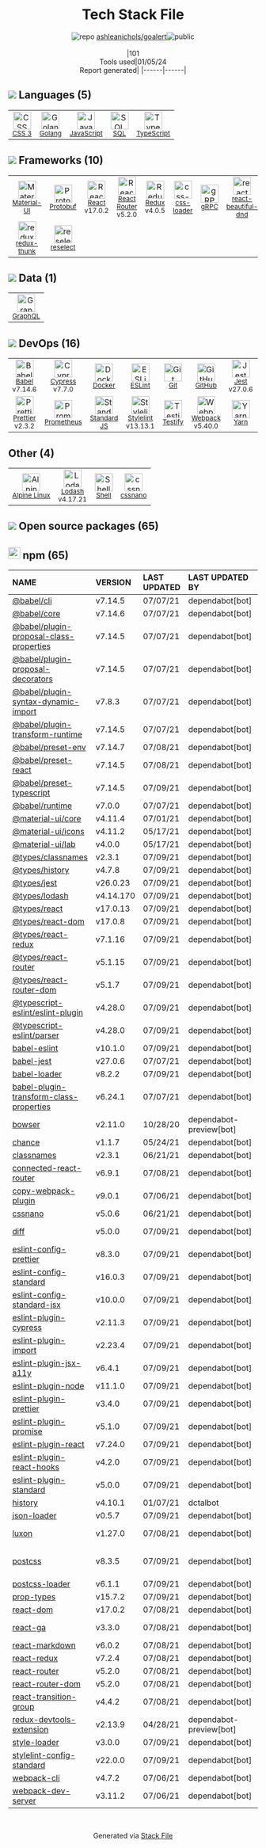 <!--
&lt;--- Readme.md Snippet without images Start ---&gt;
## Tech Stack
ashleanichols/goalert is built on the following main stack:

- [GitHub](https://github.com/) – Code Collaboration & Version Control
- [Jest](http://facebook.github.io/jest/) – Javascript Testing Framework
- [Golang](http://golang.org/) – Languages
- [React](https://reactjs.org/) – Javascript UI Libraries
- [JavaScript](https://developer.mozilla.org/en-US/docs/Web/JavaScript) – Languages
- [TypeScript](http://www.typescriptlang.org) – Languages
- [Webpack](http://webpack.js.org) – JS Build Tools / JS Task Runners
- [Material-UI](https://github.com/mui/material-ui) – Front-End Frameworks
- [SQL](https://en.wikipedia.org/wiki/SQL) – Languages
- [Lodash](https://lodash.com) – Javascript Utilities & Libraries
- [Prometheus](http://prometheus.io/) – Monitoring Tools
- [Babel](http://babeljs.io/) – JavaScript Compilers
- [ESLint](http://eslint.org/) – Code Review
- [React Router](https://github.com/rackt/react-router) – JavaScript Framework Components
- [GraphQL](http://graphql.org/) – Query Languages
- [Redux](https://redux.js.org/) – State Management Library
- [Protobuf](https://developers.google.com/protocol-buffers/) – Serialization Frameworks
- [Shell](https://en.wikipedia.org/wiki/Shell_script) – Shells
- [gRPC](https://grpc.io/) – Remote Procedure Call (RPC)
- [Stylelint](http://stylelint.io/) – Code Review
- [redux-thunk](https://github.com/gaearon/redux-thunk) – State Management Library
- [Yarn](https://yarnpkg.com/) – Front End Package Manager
- [Alpine Linux](https://www.alpinelinux.org/) – Operating Systems
- [Prettier](https://prettier.io/) – Code Review
- [Standard JS](https://standardjs.com/) – Code Review
- [reselect](https://github.com/reactjs/reselect) – State Management Library
- [css-loader](https://github.com/webpack-contrib/css-loader) – CSS Pre-processors / Extensions
- [Testify](https://github.com/stretchr/testify) – Go Testing
- [Cypress](https://www.cypress.io/) – Javascript Testing Framework
- [react-beautiful-dnd](https://github.com/atlassian/react-beautiful-dnd) – JavaScript Framework Components
- [OpenCensus](https://opencensus.io/) – Monitoring Tools
- [Docker](https://www.docker.com/) – Virtual Machine Platforms & Containers

Full tech stack [here](/techstack.md)

&lt;--- Readme.md Snippet without images End ---&gt;

&lt;--- Readme.md Snippet with images Start ---&gt;
## Tech Stack
ashleanichols/goalert is built on the following main stack:

- <img width='25' height='25' src='https://img.stackshare.io/service/27/default_869c34d29acc794d60ecdd5d2b5bfc042a80a4ec.jpg' alt='GitHub'/> [GitHub](https://github.com/) – Code Collaboration & Version Control
- <img width='25' height='25' src='https://img.stackshare.io/service/830/jest.png' alt='Jest'/> [Jest](http://facebook.github.io/jest/) – Javascript Testing Framework
- <img width='25' height='25' src='https://img.stackshare.io/service/1005/O6AczwfV_400x400.png' alt='Golang'/> [Golang](http://golang.org/) – Languages
- <img width='25' height='25' src='https://img.stackshare.io/service/1020/OYIaJ1KK.png' alt='React'/> [React](https://reactjs.org/) – Javascript UI Libraries
- <img width='25' height='25' src='https://img.stackshare.io/service/1209/javascript.jpeg' alt='JavaScript'/> [JavaScript](https://developer.mozilla.org/en-US/docs/Web/JavaScript) – Languages
- <img width='25' height='25' src='https://img.stackshare.io/service/1612/bynNY5dJ.jpg' alt='TypeScript'/> [TypeScript](http://www.typescriptlang.org) – Languages
- <img width='25' height='25' src='https://img.stackshare.io/service/1682/IMG_4636.PNG' alt='Webpack'/> [Webpack](http://webpack.js.org) – JS Build Tools / JS Task Runners
- <img width='25' height='25' src='https://img.stackshare.io/service/1904/default_44d81cb9fadbc3688b7e91a6d5217d0ea5358b57.png' alt='Material-UI'/> [Material-UI](https://github.com/mui/material-ui) – Front-End Frameworks
- <img width='25' height='25' src='https://img.stackshare.io/service/2271/default_068d33483bba6b81ee13fbd4dc7aab9780896a54.png' alt='SQL'/> [SQL](https://en.wikipedia.org/wiki/SQL) – Languages
- <img width='25' height='25' src='https://img.stackshare.io/service/2438/lodash.png' alt='Lodash'/> [Lodash](https://lodash.com) – Javascript Utilities & Libraries
- <img width='25' height='25' src='https://img.stackshare.io/service/2501/default_3cf1b307194b26782be5cb209d30360580ae5b3c.png' alt='Prometheus'/> [Prometheus](http://prometheus.io/) – Monitoring Tools
- <img width='25' height='25' src='https://img.stackshare.io/service/2739/-1wfGjNw.png' alt='Babel'/> [Babel](http://babeljs.io/) – JavaScript Compilers
- <img width='25' height='25' src='https://img.stackshare.io/service/3337/Q4L7Jncy.jpg' alt='ESLint'/> [ESLint](http://eslint.org/) – Code Review
- <img width='25' height='25' src='https://img.stackshare.io/service/3350/8261421.png' alt='React Router'/> [React Router](https://github.com/rackt/react-router) – JavaScript Framework Components
- <img width='25' height='25' src='https://img.stackshare.io/service/3820/12972006.png' alt='GraphQL'/> [GraphQL](http://graphql.org/) – Query Languages
- <img width='25' height='25' src='https://img.stackshare.io/service/4074/13142323.png' alt='Redux'/> [Redux](https://redux.js.org/) – State Management Library
- <img width='25' height='25' src='https://img.stackshare.io/service/4393/ma2jqJKH_400x400.png' alt='Protobuf'/> [Protobuf](https://developers.google.com/protocol-buffers/) – Serialization Frameworks
- <img width='25' height='25' src='https://img.stackshare.io/service/4631/default_c2062d40130562bdc836c13dbca02d318205a962.png' alt='Shell'/> [Shell](https://en.wikipedia.org/wiki/Shell_script) – Shells
- <img width='25' height='25' src='https://img.stackshare.io/service/4670/default_d811b0ac72205af84aca21f967594338580be913.png' alt='gRPC'/> [gRPC](https://grpc.io/) – Remote Procedure Call (RPC)
- <img width='25' height='25' src='https://img.stackshare.io/service/5446/V9JsvPul_400x400.jpg' alt='Stylelint'/> [Stylelint](http://stylelint.io/) – Code Review
- <img width='25' height='25' src='https://img.stackshare.io/service/5448/13142323.png' alt='redux-thunk'/> [redux-thunk](https://github.com/gaearon/redux-thunk) – State Management Library
- <img width='25' height='25' src='https://img.stackshare.io/service/5848/44mC-kJ3.jpg' alt='Yarn'/> [Yarn](https://yarnpkg.com/) – Front End Package Manager
- <img width='25' height='25' src='https://img.stackshare.io/service/6429/alpine_linux.png' alt='Alpine Linux'/> [Alpine Linux](https://www.alpinelinux.org/) – Operating Systems
- <img width='25' height='25' src='https://img.stackshare.io/service/7035/default_66f265943abed56bcdbfca1c866a4261b1fbb063.jpg' alt='Prettier'/> [Prettier](https://prettier.io/) – Code Review
- <img width='25' height='25' src='https://img.stackshare.io/service/7538/kaNxaF73_400x400.jpg' alt='Standard JS'/> [Standard JS](https://standardjs.com/) – Code Review
- <img width='25' height='25' src='https://img.stackshare.io/service/7757/13142323.png' alt='reselect'/> [reselect](https://github.com/reactjs/reselect) – State Management Library
- <img width='25' height='25' src='https://img.stackshare.io/service/8074/default_d2b16fd6997fb2e164de645a34f9b8d5a880d999.png' alt='css-loader'/> [css-loader](https://github.com/webpack-contrib/css-loader) – CSS Pre-processors / Extensions
- <img width='25' height='25' src='https://img.stackshare.io/service/8695/stretchr.png' alt='Testify'/> [Testify](https://github.com/stretchr/testify) – Go Testing
- <img width='25' height='25' src='https://img.stackshare.io/service/9231/default_66c5c1a197dcd0232e41e4ab6299d119b4e165b3.png' alt='Cypress'/> [Cypress](https://www.cypress.io/) – Javascript Testing Framework
- <img width='25' height='25' src='https://img.stackshare.io/service/9878/react-beautiful-dnd-logo.png' alt='react-beautiful-dnd'/> [react-beautiful-dnd](https://github.com/atlassian/react-beautiful-dnd) – JavaScript Framework Components
- <img width='25' height='25' src='https://img.stackshare.io/service/10794/EpBd2Xrw_400x400.jpg' alt='OpenCensus'/> [OpenCensus](https://opencensus.io/) – Monitoring Tools
- <img width='25' height='25' src='https://img.stackshare.io/service/586/n4u37v9t_400x400.png' alt='Docker'/> [Docker](https://www.docker.com/) – Virtual Machine Platforms & Containers

Full tech stack [here](/techstack.md)

&lt;--- Readme.md Snippet with images End ---&gt;
-->
<div align="center">

# Tech Stack File
![](https://img.stackshare.io/repo.svg "repo") [ashleanichols/goalert](https://github.com/ashleanichols/goalert)![](https://img.stackshare.io/public_badge.svg "public")
<br/><br/>
|101<br/>Tools used|01/05/24 <br/>Report generated|
|------|------|
</div>

## <img src='https://img.stackshare.io/languages.svg'/> Languages (5)
<table><tr>
  <td align='center'>
  <img width='36' height='36' src='https://img.stackshare.io/service/6727/css.png' alt='CSS 3'>
  <br>
  <sub><a href="https://developer.mozilla.org/en-US/docs/Web/CSS/CSS3">CSS 3</a></sub>
  <br>
  <sub></sub>
</td>

<td align='center'>
  <img width='36' height='36' src='https://img.stackshare.io/service/1005/O6AczwfV_400x400.png' alt='Golang'>
  <br>
  <sub><a href="http://golang.org/">Golang</a></sub>
  <br>
  <sub></sub>
</td>

<td align='center'>
  <img width='36' height='36' src='https://img.stackshare.io/service/1209/javascript.jpeg' alt='JavaScript'>
  <br>
  <sub><a href="https://developer.mozilla.org/en-US/docs/Web/JavaScript">JavaScript</a></sub>
  <br>
  <sub></sub>
</td>

<td align='center'>
  <img width='36' height='36' src='https://img.stackshare.io/service/2271/default_068d33483bba6b81ee13fbd4dc7aab9780896a54.png' alt='SQL'>
  <br>
  <sub><a href="https://en.wikipedia.org/wiki/SQL">SQL</a></sub>
  <br>
  <sub></sub>
</td>

<td align='center'>
  <img width='36' height='36' src='https://img.stackshare.io/service/1612/bynNY5dJ.jpg' alt='TypeScript'>
  <br>
  <sub><a href="http://www.typescriptlang.org">TypeScript</a></sub>
  <br>
  <sub></sub>
</td>

</tr>
</table>

## <img src='https://img.stackshare.io/frameworks.svg'/> Frameworks (10)
<table><tr>
  <td align='center'>
  <img width='36' height='36' src='https://img.stackshare.io/service/1904/default_44d81cb9fadbc3688b7e91a6d5217d0ea5358b57.png' alt='Material-UI'>
  <br>
  <sub><a href="https://github.com/mui/material-ui">Material-UI</a></sub>
  <br>
  <sub></sub>
</td>

<td align='center'>
  <img width='36' height='36' src='https://img.stackshare.io/service/4393/ma2jqJKH_400x400.png' alt='Protobuf'>
  <br>
  <sub><a href="https://developers.google.com/protocol-buffers/">Protobuf</a></sub>
  <br>
  <sub></sub>
</td>

<td align='center'>
  <img width='36' height='36' src='https://img.stackshare.io/service/1020/OYIaJ1KK.png' alt='React'>
  <br>
  <sub><a href="https://reactjs.org/">React</a></sub>
  <br>
  <sub>v17.0.2</sub>
</td>

<td align='center'>
  <img width='36' height='36' src='https://img.stackshare.io/service/3350/8261421.png' alt='React Router'>
  <br>
  <sub><a href="https://github.com/rackt/react-router">React Router</a></sub>
  <br>
  <sub>v5.2.0</sub>
</td>

<td align='center'>
  <img width='36' height='36' src='https://img.stackshare.io/service/4074/13142323.png' alt='Redux'>
  <br>
  <sub><a href="https://redux.js.org/">Redux</a></sub>
  <br>
  <sub>v4.0.5</sub>
</td>

<td align='center'>
  <img width='36' height='36' src='https://img.stackshare.io/service/8074/default_d2b16fd6997fb2e164de645a34f9b8d5a880d999.png' alt='css-loader'>
  <br>
  <sub><a href="https://github.com/webpack-contrib/css-loader">css-loader</a></sub>
  <br>
  <sub></sub>
</td>

<td align='center'>
  <img width='36' height='36' src='https://img.stackshare.io/service/4670/default_d811b0ac72205af84aca21f967594338580be913.png' alt='gRPC'>
  <br>
  <sub><a href="https://grpc.io/">gRPC</a></sub>
  <br>
  <sub></sub>
</td>

<td align='center'>
  <img width='36' height='36' src='https://img.stackshare.io/service/9878/react-beautiful-dnd-logo.png' alt='react-beautiful-dnd'>
  <br>
  <sub><a href="https://github.com/atlassian/react-beautiful-dnd">react-beautiful-dnd</a></sub>
  <br>
  <sub></sub>
</td>

</tr>
<tr>
  <td align='center'>
  <img width='36' height='36' src='https://img.stackshare.io/service/5448/13142323.png' alt='redux-thunk'>
  <br>
  <sub><a href="https://github.com/gaearon/redux-thunk">redux-thunk</a></sub>
  <br>
  <sub></sub>
</td>

<td align='center'>
  <img width='36' height='36' src='https://img.stackshare.io/service/7757/13142323.png' alt='reselect'>
  <br>
  <sub><a href="https://github.com/reactjs/reselect">reselect</a></sub>
  <br>
  <sub></sub>
</td>

</tr>
</table>

## <img src='https://img.stackshare.io/databases.svg'/> Data (1)
<table><tr>
  <td align='center'>
  <img width='36' height='36' src='https://img.stackshare.io/service/3820/12972006.png' alt='GraphQL'>
  <br>
  <sub><a href="http://graphql.org/">GraphQL</a></sub>
  <br>
  <sub></sub>
</td>

</tr>
</table>

## <img src='https://img.stackshare.io/devops.svg'/> DevOps (16)
<table><tr>
  <td align='center'>
  <img width='36' height='36' src='https://img.stackshare.io/service/2739/-1wfGjNw.png' alt='Babel'>
  <br>
  <sub><a href="http://babeljs.io/">Babel</a></sub>
  <br>
  <sub>v7.14.6</sub>
</td>

<td align='center'>
  <img width='36' height='36' src='https://img.stackshare.io/service/9231/default_66c5c1a197dcd0232e41e4ab6299d119b4e165b3.png' alt='Cypress'>
  <br>
  <sub><a href="https://www.cypress.io/">Cypress</a></sub>
  <br>
  <sub>v7.7.0</sub>
</td>

<td align='center'>
  <img width='36' height='36' src='https://img.stackshare.io/service/586/n4u37v9t_400x400.png' alt='Docker'>
  <br>
  <sub><a href="https://www.docker.com/">Docker</a></sub>
  <br>
  <sub></sub>
</td>

<td align='center'>
  <img width='36' height='36' src='https://img.stackshare.io/service/3337/Q4L7Jncy.jpg' alt='ESLint'>
  <br>
  <sub><a href="http://eslint.org/">ESLint</a></sub>
  <br>
  <sub></sub>
</td>

<td align='center'>
  <img width='36' height='36' src='https://img.stackshare.io/service/1046/git.png' alt='Git'>
  <br>
  <sub><a href="http://git-scm.com/">Git</a></sub>
  <br>
  <sub></sub>
</td>

<td align='center'>
  <img width='36' height='36' src='https://img.stackshare.io/service/27/default_869c34d29acc794d60ecdd5d2b5bfc042a80a4ec.jpg' alt='GitHub'>
  <br>
  <sub><a href="https://github.com/">GitHub</a></sub>
  <br>
  <sub></sub>
</td>

<td align='center'>
  <img width='36' height='36' src='https://img.stackshare.io/service/830/jest.png' alt='Jest'>
  <br>
  <sub><a href="http://facebook.github.io/jest/">Jest</a></sub>
  <br>
  <sub>v27.0.6</sub>
</td>

<td align='center'>
  <img width='36' height='36' src='https://img.stackshare.io/service/10794/EpBd2Xrw_400x400.jpg' alt='OpenCensus'>
  <br>
  <sub><a href="https://opencensus.io/">OpenCensus</a></sub>
  <br>
  <sub></sub>
</td>

</tr>
<tr>
  <td align='center'>
  <img width='36' height='36' src='https://img.stackshare.io/service/7035/default_66f265943abed56bcdbfca1c866a4261b1fbb063.jpg' alt='Prettier'>
  <br>
  <sub><a href="https://prettier.io/">Prettier</a></sub>
  <br>
  <sub>v2.3.2</sub>
</td>

<td align='center'>
  <img width='36' height='36' src='https://img.stackshare.io/service/2501/default_3cf1b307194b26782be5cb209d30360580ae5b3c.png' alt='Prometheus'>
  <br>
  <sub><a href="http://prometheus.io/">Prometheus</a></sub>
  <br>
  <sub></sub>
</td>

<td align='center'>
  <img width='36' height='36' src='https://img.stackshare.io/service/7538/kaNxaF73_400x400.jpg' alt='Standard JS'>
  <br>
  <sub><a href="https://standardjs.com/">Standard JS</a></sub>
  <br>
  <sub></sub>
</td>

<td align='center'>
  <img width='36' height='36' src='https://img.stackshare.io/service/5446/V9JsvPul_400x400.jpg' alt='Stylelint'>
  <br>
  <sub><a href="http://stylelint.io/">Stylelint</a></sub>
  <br>
  <sub>v13.13.1</sub>
</td>

<td align='center'>
  <img width='36' height='36' src='https://img.stackshare.io/service/8695/stretchr.png' alt='Testify'>
  <br>
  <sub><a href="https://github.com/stretchr/testify">Testify</a></sub>
  <br>
  <sub></sub>
</td>

<td align='center'>
  <img width='36' height='36' src='https://img.stackshare.io/service/1682/IMG_4636.PNG' alt='Webpack'>
  <br>
  <sub><a href="http://webpack.js.org">Webpack</a></sub>
  <br>
  <sub>v5.40.0</sub>
</td>

<td align='center'>
  <img width='36' height='36' src='https://img.stackshare.io/service/5848/44mC-kJ3.jpg' alt='Yarn'>
  <br>
  <sub><a href="https://yarnpkg.com/">Yarn</a></sub>
  <br>
  <sub></sub>
</td>

<td align='center'>
  <img width='36' height='36' src='https://img.stackshare.io/service/1120/lejvzrnlpb308aftn31u.png' alt='npm'>
  <br>
  <sub><a href="https://www.npmjs.com/">npm</a></sub>
  <br>
  <sub></sub>
</td>

</tr>
</table>

## Other (4)
<table><tr>
  <td align='center'>
  <img width='36' height='36' src='https://img.stackshare.io/service/6429/alpine_linux.png' alt='Alpine Linux'>
  <br>
  <sub><a href="https://www.alpinelinux.org/">Alpine Linux</a></sub>
  <br>
  <sub></sub>
</td>

<td align='center'>
  <img width='36' height='36' src='https://img.stackshare.io/service/2438/lodash.png' alt='Lodash'>
  <br>
  <sub><a href="https://lodash.com">Lodash</a></sub>
  <br>
  <sub>v4.17.21</sub>
</td>

<td align='center'>
  <img width='36' height='36' src='https://img.stackshare.io/service/4631/default_c2062d40130562bdc836c13dbca02d318205a962.png' alt='Shell'>
  <br>
  <sub><a href="https://en.wikipedia.org/wiki/Shell_script">Shell</a></sub>
  <br>
  <sub></sub>
</td>

<td align='center'>
  <img width='36' height='36' src='https://img.stackshare.io/service/6612/ehMiE-wz_normal.jpg' alt='cssnano'>
  <br>
  <sub><a href="http://cssnano.co/">cssnano</a></sub>
  <br>
  <sub></sub>
</td>

</tr>
</table>


## <img src='https://img.stackshare.io/group.svg' /> Open source packages (65)</h2>

## <img width='24' height='24' src='https://img.stackshare.io/service/1120/lejvzrnlpb308aftn31u.png'/> npm (65)

|NAME|VERSION|LAST UPDATED|LAST UPDATED BY|LICENSE|VULNERABILITIES|
|:------|:------|:------|:------|:------|:------|
|[@babel/cli](https://www.npmjs.com/@babel/cli)|v7.14.5|07/07/21|dependabot[bot] |MIT|N/A|
|[@babel/core](https://www.npmjs.com/@babel/core)|v7.14.6|07/07/21|dependabot[bot] |MIT|N/A|
|[@babel/plugin-proposal-class-properties](https://www.npmjs.com/@babel/plugin-proposal-class-properties)|v7.14.5|07/07/21|dependabot[bot] |MIT|N/A|
|[@babel/plugin-proposal-decorators](https://www.npmjs.com/@babel/plugin-proposal-decorators)|v7.14.5|07/07/21|dependabot[bot] |MIT|N/A|
|[@babel/plugin-syntax-dynamic-import](https://www.npmjs.com/@babel/plugin-syntax-dynamic-import)|v7.8.3|07/07/21|dependabot[bot] |MIT|N/A|
|[@babel/plugin-transform-runtime](https://www.npmjs.com/@babel/plugin-transform-runtime)|v7.14.5|07/07/21|dependabot[bot] |MIT|N/A|
|[@babel/preset-env](https://www.npmjs.com/@babel/preset-env)|v7.14.7|07/08/21|dependabot[bot] |MIT|N/A|
|[@babel/preset-react](https://www.npmjs.com/@babel/preset-react)|v7.14.5|07/08/21|dependabot[bot] |MIT|N/A|
|[@babel/preset-typescript](https://www.npmjs.com/@babel/preset-typescript)|v7.14.5|07/09/21|dependabot[bot] |MIT|N/A|
|[@babel/runtime](https://www.npmjs.com/@babel/runtime)|v7.0.0|07/07/21|dependabot[bot] |MIT|N/A|
|[@material-ui/core](https://www.npmjs.com/@material-ui/core)|v4.11.4|07/01/21|dependabot[bot] |MIT|N/A|
|[@material-ui/icons](https://www.npmjs.com/@material-ui/icons)|v4.11.2|05/17/21|dependabot[bot] |MIT|N/A|
|[@material-ui/lab](https://www.npmjs.com/@material-ui/lab)|v4.0.0|05/17/21|dependabot[bot] |MIT|N/A|
|[@types/classnames](https://www.npmjs.com/@types/classnames)|v2.3.1|07/09/21|dependabot[bot] |MIT|N/A|
|[@types/history](https://www.npmjs.com/@types/history)|v4.7.8|07/09/21|dependabot[bot] |MIT|N/A|
|[@types/jest](https://www.npmjs.com/@types/jest)|v26.0.23|07/09/21|dependabot[bot] |MIT|N/A|
|[@types/lodash](https://www.npmjs.com/@types/lodash)|v4.14.170|07/09/21|dependabot[bot] |MIT|N/A|
|[@types/react](https://www.npmjs.com/@types/react)|v17.0.13|07/09/21|dependabot[bot] |MIT|N/A|
|[@types/react-dom](https://www.npmjs.com/@types/react-dom)|v17.0.8|07/09/21|dependabot[bot] |MIT|N/A|
|[@types/react-redux](https://www.npmjs.com/@types/react-redux)|v7.1.16|07/09/21|dependabot[bot] |MIT|N/A|
|[@types/react-router](https://www.npmjs.com/@types/react-router)|v5.1.15|07/09/21|dependabot[bot] |MIT|N/A|
|[@types/react-router-dom](https://www.npmjs.com/@types/react-router-dom)|v5.1.7|07/09/21|dependabot[bot] |MIT|N/A|
|[@typescript-eslint/eslint-plugin](https://www.npmjs.com/@typescript-eslint/eslint-plugin)|v4.28.0|07/09/21|dependabot[bot] |MIT|N/A|
|[@typescript-eslint/parser](https://www.npmjs.com/@typescript-eslint/parser)|v4.28.0|07/09/21|dependabot[bot] |BSD-2-Clause|N/A|
|[babel-eslint](https://www.npmjs.com/babel-eslint)|v10.1.0|07/09/21|dependabot[bot] |MIT|N/A|
|[babel-jest](https://www.npmjs.com/babel-jest)|v27.0.6|07/07/21|dependabot[bot] |MIT|N/A|
|[babel-loader](https://www.npmjs.com/babel-loader)|v8.2.2|07/09/21|dependabot[bot] |MIT|N/A|
|[babel-plugin-transform-class-properties](https://www.npmjs.com/babel-plugin-transform-class-properties)|v6.24.1|07/07/21|dependabot[bot] |MIT|N/A|
|[bowser](https://www.npmjs.com/bowser)|v2.11.0|10/28/20|dependabot-preview[bot] |MIT|N/A|
|[chance](https://www.npmjs.com/chance)|v1.1.7|05/24/21|dependabot[bot] |MIT|N/A|
|[classnames](https://www.npmjs.com/classnames)|v2.3.1|06/21/21|dependabot[bot] |MIT|N/A|
|[connected-react-router](https://www.npmjs.com/connected-react-router)|v6.9.1|07/08/21|dependabot[bot] |MIT|N/A|
|[copy-webpack-plugin](https://www.npmjs.com/copy-webpack-plugin)|v9.0.1|07/06/21|dependabot[bot] |MIT|N/A|
|[cssnano](https://www.npmjs.com/cssnano)|v5.0.6|06/21/21|dependabot[bot] |MIT|N/A|
|[diff](https://www.npmjs.com/diff)|v5.0.0|07/09/21|dependabot[bot] |BSD-3-Clause|N/A|
|[eslint-config-prettier](https://www.npmjs.com/eslint-config-prettier)|v8.3.0|07/09/21|dependabot[bot] |MIT|N/A|
|[eslint-config-standard](https://www.npmjs.com/eslint-config-standard)|v16.0.3|07/09/21|dependabot[bot] |MIT|N/A|
|[eslint-config-standard-jsx](https://www.npmjs.com/eslint-config-standard-jsx)|v10.0.0|07/09/21|dependabot[bot] |MIT|N/A|
|[eslint-plugin-cypress](https://www.npmjs.com/eslint-plugin-cypress)|v2.11.3|07/09/21|dependabot[bot] |MIT|N/A|
|[eslint-plugin-import](https://www.npmjs.com/eslint-plugin-import)|v2.23.4|07/09/21|dependabot[bot] |MIT|N/A|
|[eslint-plugin-jsx-a11y](https://www.npmjs.com/eslint-plugin-jsx-a11y)|v6.4.1|07/09/21|dependabot[bot] |MIT|N/A|
|[eslint-plugin-node](https://www.npmjs.com/eslint-plugin-node)|v11.1.0|07/09/21|dependabot[bot] |MIT|N/A|
|[eslint-plugin-prettier](https://www.npmjs.com/eslint-plugin-prettier)|v3.4.0|07/09/21|dependabot[bot] |MIT|N/A|
|[eslint-plugin-promise](https://www.npmjs.com/eslint-plugin-promise)|v5.1.0|07/09/21|dependabot[bot] |ISC|N/A|
|[eslint-plugin-react](https://www.npmjs.com/eslint-plugin-react)|v7.24.0|07/09/21|dependabot[bot] |MIT|N/A|
|[eslint-plugin-react-hooks](https://www.npmjs.com/eslint-plugin-react-hooks)|v4.2.0|07/09/21|dependabot[bot] |MIT|N/A|
|[eslint-plugin-standard](https://www.npmjs.com/eslint-plugin-standard)|v5.0.0|07/09/21|dependabot[bot] |MIT|N/A|
|[history](https://www.npmjs.com/history)|v4.10.1|01/07/21|dctalbot |MIT|N/A|
|[json-loader](https://www.npmjs.com/json-loader)|v0.5.7|07/09/21|dependabot[bot] |MIT|N/A|
|[luxon](https://www.npmjs.com/luxon)|v1.27.0|07/08/21|dependabot[bot] |MIT|[CVE-2023-22467](https://github.com/advisories/GHSA-3xq5-wjfh-ppjc) (High)|
|[postcss](https://www.npmjs.com/postcss)|v8.3.5|07/09/21|dependabot[bot] |MIT|[CVE-2023-44270](https://github.com/advisories/GHSA-7fh5-64p2-3v2j) (Moderate)|
|[postcss-loader](https://www.npmjs.com/postcss-loader)|v6.1.1|07/09/21|dependabot[bot] |MIT|N/A|
|[prop-types](https://www.npmjs.com/prop-types)|v15.7.2|07/09/21|dependabot[bot] |MIT|N/A|
|[react-dom](https://www.npmjs.com/react-dom)|v17.0.2|07/08/21|dependabot[bot] |MIT|N/A|
|[react-ga](https://www.npmjs.com/react-ga)|v3.3.0|07/08/21|dependabot[bot] |Apache-2.0|N/A|
|[react-markdown](https://www.npmjs.com/react-markdown)|v6.0.2|07/08/21|dependabot[bot] |MIT|N/A|
|[react-redux](https://www.npmjs.com/react-redux)|v7.2.4|07/08/21|dependabot[bot] |MIT|N/A|
|[react-router](https://www.npmjs.com/react-router)|v5.2.0|07/08/21|dependabot[bot] |MIT|N/A|
|[react-router-dom](https://www.npmjs.com/react-router-dom)|v5.2.0|07/08/21|dependabot[bot] |MIT|N/A|
|[react-transition-group](https://www.npmjs.com/react-transition-group)|v4.4.2|07/08/21|dependabot[bot] |BSD-3-Clause|N/A|
|[redux-devtools-extension](https://www.npmjs.com/redux-devtools-extension)|v2.13.9|04/28/21|dependabot-preview[bot] |MIT|N/A|
|[style-loader](https://www.npmjs.com/style-loader)|v3.0.0|07/09/21|dependabot[bot] |MIT|N/A|
|[stylelint-config-standard](https://www.npmjs.com/stylelint-config-standard)|v22.0.0|07/09/21|dependabot[bot] |MIT|N/A|
|[webpack-cli](https://www.npmjs.com/webpack-cli)|v4.7.2|07/06/21|dependabot[bot] |MIT|N/A|
|[webpack-dev-server](https://www.npmjs.com/webpack-dev-server)|v3.11.2|07/06/21|dependabot[bot] |MIT|N/A|

<br/>
<div align='center'>

Generated via [Stack File](https://github.com/marketplace/stack-file)
